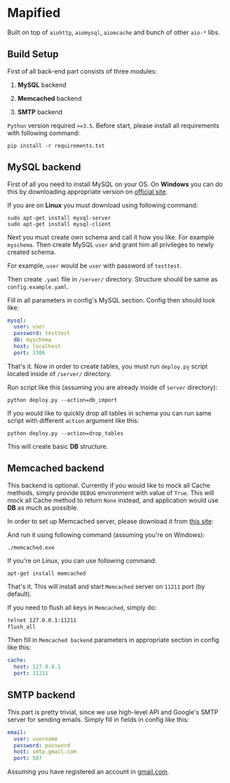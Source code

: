 # Mapified

Built on top of `aiohttp`, `aiomysql`, `aiomcache` and bunch of other `aio-*` libs.

## Build Setup
First of all back-end part consists of three modules:

1. **MySQL** backend

2. **Memcached** backend

3. **SMTP** backend

`Python` version required `>=3.5`. Before start, please install all
requirements with following command:

`pip install -r requirements.txt`

## MySQL backend

First of all you need to install MySQL on your OS. On **Windows** you can do this by
downloading appropriate version on [official site](https://dev.mysql.com/downloads/).

If you are on **Linux** you must download using following command:

```
sudo apt-get install mysql-server
sudo apt-get install mysql-client
```

Next you must create own schema and call it how you like. 
For example `myschema`.
Then create MySQL `user` and grant him all privileges to newly created
schema.

For example, `user` would be `user` with password of `testtest`.

Then create `.yaml` file in `/server/` directory. Structure should be same
as `config.example.yaml`.

Fill in all parameters in config's MySQL section. Config then should look like:

```yaml
mysql:
  user: user
  password: testtest
  db: myschema
  host: localhost
  port: 3306
```

That's it. Now in order to create tables, you must run `deploy.py` script
located inside of `/server/` directory.

Run script like this (assuming you are already inside of `server` directory):

`python deploy.py --action=db_import`

If you would like to quickly drop all tables in schema you can run
same script with different `action` argument like this:

`python deploy.py --action=drop_tables`

This will create basic **DB** structure.

## Memcached backend

This backend is optional. Currently if you would like to mock all Cache
methods, simply provide `DEBUG` environment with value of `True`.
This will mock all Cache method to return `None` instead, and application
would use **DB** as much as possible.

In order to set up Memcached server, please download it from [this site](https://commaster.net/content/installing-memcached-windows):

And run it using following command (assuming you're on Windows):

`./memcached.exe`

If you're on Linux, you can use following command:

`apt-get install memcached`

That's it. This will install and start `Memcached` server on `11211` port (by default).

If you need to flush all keys in `Memcached`, simply do:

```bash
telnet 127.0.0.1:11211
flush_all
```

Then fill in `Memcached backend` parameters in appropriate section in
config like this:

```yaml
cache:
  host: 127.0.0.1
  port: 11211
```

## SMTP backend

This part is pretty trivial, since we use high-level API and 
Google's SMTP server for sending emails. Simply fill in fields in config
like this:

```yaml
email:
  user: username
  password: password
  host: smtp.gmail.com
  port: 587
``` 

Assuming you have registered an account in [gmail.com](gmail.com).
